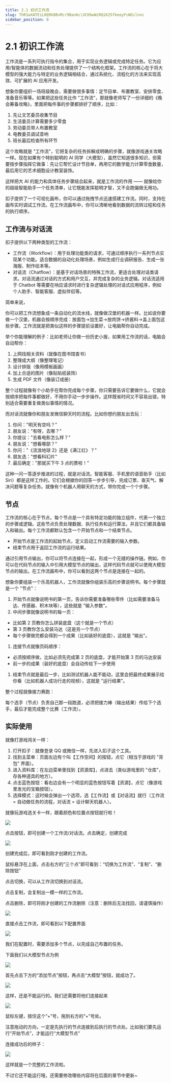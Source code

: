 ```yaml
---
title: 2.1 初识工作流
slug: ThR1wXATEiL0Q9k8BvMcr9Ban6c\XCKbwWzRQiK25fkeeyFcWGilnnc
sidebar_position: 0
---
```



# 2.1 初识工作流

工作流是一系列可执行指令的集合，用于实现业务逻辑或完成特定任务。它为应用/智能体的数据流动和任务处理提供了一个结构化框架。工作流的核心在于将大模型的强大能力与特定的业务逻辑相结合，通过系统化、流程化的方法来实现高效、可扩展的 AI 应用开发。

想象你要组织一场班级晚会，需要做很多事情：定节目单、布置教室、安排零食、准备音乐等等。如果把这些任务比作 "工作流"，那就像老师写了一份详细的《晚会筹备攻略》，里面把每件事的步骤都排好了顺序，比如：

1. 先让文艺委员收集节目
2. 生活委员计算需要多少零食
3. 劳动委员带人布置教室
4. 电教委员调试音响
5. 班长最后检查所有环节

这个攻略就是 "工作流"，它把复杂的任务拆解成明确的步骤，就像游戏通关攻略一样。现在如果有个特别聪明的 AI 同学（大模型），虽然它知道很多知识，但需要按步骤指挥它做事：先让它帮忙设计节目单，再用它的数学能力计算零食数量，最后用它的艺术细胞设计教室装饰。

这样把大 AI 的能力和具体任务步骤结合起来，就是工作流的作用 —— 就像给你的超级智能助手一个任务清单，让它既能发挥聪明才智，又不会跑偏做无用功。

扣子提供了一个可视化画布，你可以通过拖拽节点迅速搭建工作流。同时，支持在画布实时调试工作流。在工作流画布中，你可以清晰地看到数据的流转过程和任务的执行顺序。

## 工作流与对话流

扣子提供以下两种类型的工作流：

- 工作流（Workflow）：用于处理功能类的请求，可通过顺序执行一系列节点实现某个功能。适合数据的自动化处理场景，例如生成行业调研报告、生成一张海报、制作绘本等。
- 对话流（Chatflow）：是基于对话场景的特殊工作流，更适合处理对话类请求。对话流通过对话的方式和用户交互，并完成复杂的业务逻辑。对话流适用于 Chatbot 等需要在响应请求时进行复杂逻辑处理的对话式应用程序，例如个人助手、智能客服、虚拟伴侣等。

简单来说，

你可以把工作流想象成一条自动化的流水线，就像做汉堡的机器一样。比如说你要做一个汉堡，机器会按顺序完成：放面包→加生菜→放肉饼→挤酱料→盖上面包这些步骤。工作流就是把类似这样的步骤提前设置好，让电脑帮你自动完成。

举个你能理解的例子：比如老师让你做一份历史小报，如果用工作流的话，电脑会自动帮你：

1. 上网找相关资料（就像在图书馆查书）
2. 整理成大纲（像整理笔记）
3. 设计排版（像用模板画画）
4. 加上合适的图片（像贴贴纸装饰）
5. 生成 PDF 文件（像装订成册）

整个过程就像有个小助手在帮你完成每个步骤，你只需要告诉它要做什么，它就会按顺序把每件事都做好，不用你手动一步步操作。这样既省时间又不容易出错，特别适合需要重复做类似事情的情况。

而对话流就像你和朋友发微信聊天时的流程。比如你想约朋友出去玩：

1. 你问："明天有空吗？"
2. 朋友说："有呀，去哪？"
3. 你提议："去看电影怎么样？"
4. 朋友说："想看哪部？"
5. 你问："《流浪地球 2》还是《满江红》？"
6. 朋友选："想看科幻片"
7. 最后确定："那就买下午 3 点的票啦！"

这种一问一答逐步推进的过程，就是对话流。智能客服、手机里的语音助手（比如 Siri）都是这样工作的，它们会根据你的回答一步步引导，完成订票、查天气、解决问题等复杂任务。就像有个机器人用聊天的方式，带你完成一个个步骤。

## 节点

工作流的核心在于节点，每个节点是一个具有特定功能的独立组件，代表一个独立的步骤或逻辑。这些节点负责处理数据、执行任务和运行算法，并且它们都具备输入和输出。每个工作流都默认包含一个开始节点和一个结束节点。

- 开始节点是工作流的起始节点，定义启动工作流需要的输入参数。
- 结束节点用于返回工作流的运行结果。

通过引用节点输出，你可以将节点连接在一起，形成一个无缝的操作链。例如，你可以在代码节点的输入中引用大模型节点的输出，这样代码节点就可以使用大模型节点的输出。在工作流画布中，你可以看到这两个节点是连接在一起的。

想象你要组装一个乐高机器人，工作流就像你组装乐高的步骤说明书。每个步骤就是一个 "节点"：

1. 开始节点就像说明书的第一页，告诉你需要准备哪些零件（比如需要准备马达、传感器、积木块等），这些就是 "输入参数"。
2. 中间步骤就像说明书的每一页：

- 比如第 2 页教你怎么拼装底盘（这个就是一个节点）
- 第 3 页教你怎么安装马达（这是另一个节点）
- 每个步骤做完都会得到一个成果（比如装好的底盘），这就是 "输出"。

1. 连接节点就像页码顺序：

- 必须按顺序做，比如必须先完成第 2 页的底盘，才能开始第 3 页的马达安装
- 前一步的成果（装好的底盘）会自动传给下一步使用

1. 结束节点就是最后一步，比如测试机器人能不能动，这里会把最终成果展示给你看（比如机器人成功行走的视频），这就是 "运行结果"。

整个过程就像接力赛跑：

 每个选手（节点）负责自己那一段跑道，必须把接力棒（输出结果）传给下个选手，最后才能完成整个比赛（工作流）。

## 实际使用

就像打游戏闯关一样：

1. 打开扣子：就像登录 QQ 或微信一样，先进入扣子这个工具。
2. 找到主菜单：页面左边有个叫【工作空间】的按钮，点它（相当于游戏的 "背包" 界面）。
3. 进入资料库：在左边菜单里找到【资源库】，点进去（类似游戏里的 "仓库"，存各种道具的地方）。
4. 点击蓝色按钮：看右边会有一个明显的蓝色按钮写着【资源】，点它（像游戏里发光的宝箱按钮）。
5. 选择模式：这时候会弹出一个选项，选【工作流】或【对话流】就行（工作流 = 自动做任务的流程，对话流 = 设计聊天机器人）。

就像玩游戏选关卡一样，跟着颜色和位置点按钮就行啦！

<img src="/assets/VIXgb2sfdoDbOox7fXQcPS97nch.png" src-width="1920" src-height="869" align="center"/>

点击按钮，即可创建一个工作流/对话流。点击确定，创建完成

<img src="/assets/FIxnb1gRqonFD1x4DQ2cWo6inKc.png" src-width="1920" src-height="869" align="center"/>

创建完成后，即可看到刚才创建的工作流。

鼠标悬浮在上面，点击右方的“三个点”即可看到：“切换为工作流”、“复制”、“删除按钮”

点击切换，可以从工作流切换到对话流。

点击复制，会复制出一模一样的工作流。

点击删除，即可将刚才创建的工作流删除（注意：删除后无法找回，请谨慎操作）

<img src="/assets/KU5tbDYvUoeXMVxvTRYczuROntc.png" src-width="1920" src-height="869" align="center"/>

直接点击工作流，即可看到以下配置界面

<img src="/assets/EeNRbHjCvoi9gOxhDe9ciHUqnKh.png" src-width="1920" src-height="869" align="center"/>

我们在配置时，需要添加多个节点，以完成自己布置的任务。

下面我们以大模型节点为例

<img src="/assets/PbswbBNQMoeNbJxgCWWcqP1KnLc.png" src-width="1920" src-height="869" align="center"/>

首先点击下方的“添加节点”按钮，再点击“大模型”按钮，就成功了。

<img src="/assets/Q6McbC4PCoVE8ZxFOU1cLKlknme.png" src-width="1852" src-height="383" align="center"/>

这样，还是不能运行的。我们还需要将他们连接起来

<img src="/assets/S5jlbZFF1o9HRhxT6g7cgEOener.png" src-width="1197" src-height="270" align="center"/>

鼠标左键，按住这个“+”号，拖到右方的“+”号处。

注意拖动的方向，一定是先执行的节点连接到后执行的节点处。比如我们要先运行“开始节点”，才能运行“大模型节点”

连接成功后的样子：

<img src="/assets/H8FIbpt3Gouagdx0T4Ocb2tTnwe.png" src-width="1763" src-height="296" align="center"/>

这样就是一个完整的工作流啦。

不过它还不能运行哦，还需要修改哪些内容将在后面的章节中更新~

